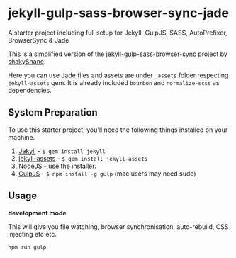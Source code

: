 jekyll-gulp-sass-browser-sync-jade
=============================

A starter project including full setup for Jekyll, GulpJS, SASS, AutoPrefixer, BrowserSync  &amp; Jade

This is a simplified version of the [jekyll-gulp-sass-browser-sync](https://github.com/shakyShane/jekyll-gulp-sass-browser-sync) project by [shakyShane](https://github.com/shakyShane).

Here you can use Jade files and assets are under `_assets` folder respecting `jekyll-assets` gem.
It is already included `bourbon` and `normalize-scss` as dependencies.


## System Preparation

To use this starter project, you'll need the following things installed on your machine.

1. [Jekyll](http://jekyllrb.com/) - `$ gem install jekyll`
2. [jekyll-assets](http://jekyllrb.com/) - `$ gem install jekyll-assets`
3. [NodeJS](http://nodejs.org) - use the installer.
4. [GulpJS](https://github.com/gulpjs/gulp) - `$ npm install -g gulp` (mac users may need sudo)

## Usage

**development mode**

This will give you file watching, browser synchronisation, auto-rebuild, CSS injecting etc etc.

```
npm run gulp
```
